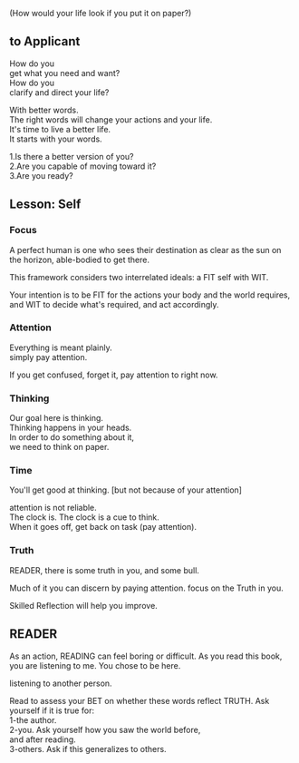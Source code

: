 

(How would your life look 
if you put it on paper?)

## to Applicant  
  
How do you  
get what you need and want?   
How do you  
clarify and direct your life?   

With better words.   
The right words will change 
your actions and your life.  
It's time to live a better life.   
It starts with your words.

1.Is there a better version of you?  
2.Are you capable of moving toward it?  
3.Are you ready?  

## Lesson: Self  

### Focus
A perfect human is one
who sees their destination
as clear as the sun on the horizon,
able-bodied to get there.

This framework considers
two interrelated ideals:
a FIT self with WIT.

Your intention is to be FIT for 
the actions your body and the world requires,
and WIT to decide what's required,
and act accordingly.

### Attention  
Everything is meant plainly.   
simply pay attention.   

If you get confused, forget it, 
pay attention to right now.  
  
### Thinking  

Our goal here is thinking.   
Thinking happens in your heads.   
In order to do something about it,   
we need to think on paper.  
  
### Time  

You'll get good at thinking.
[but not because of your attention]

attention is not reliable.   
The clock is. 
The clock is a cue to think.  
When it goes off, 
get back on task (pay attention).  
  
### Truth  
READER, there is 
some truth in you,
and some bull.

Much of it you can discern
by paying attention.
focus on the Truth in you.  

Skilled Reflection
will help you improve.

## READER
As an action,
READING can feel 
boring or difficult.
As you read this book,
you are listening to me.
You chose to be here.

listening to another person.   

Read to assess your BET on 
whether these words reflect TRUTH.
Ask yourself if it is true for:  
1-the author.   
2-you. Ask yourself how you saw the world before,  
and after reading.   
3-others. Ask if this generalizes to others.  

